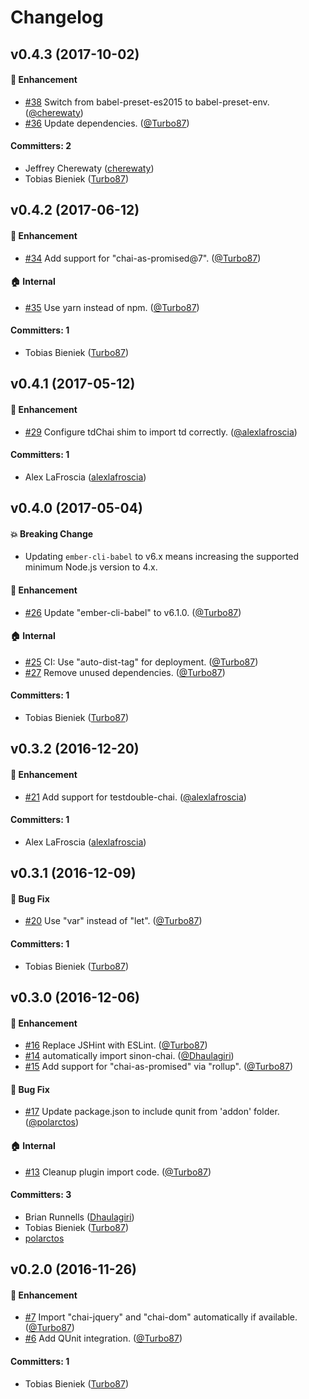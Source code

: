 # Changelog

## v0.4.3 (2017-10-02)

#### :rocket: Enhancement
* [#38](https://github.com/ember-cli/ember-cli-chai/pull/38) Switch from babel-preset-es2015 to babel-preset-env. ([@cherewaty](https://github.com/cherewaty))
* [#36](https://github.com/ember-cli/ember-cli-chai/pull/36) Update dependencies. ([@Turbo87](https://github.com/Turbo87))

#### Committers: 2
- Jeffrey Cherewaty ([cherewaty](https://github.com/cherewaty))
- Tobias Bieniek ([Turbo87](https://github.com/Turbo87))


## v0.4.2 (2017-06-12)

#### :rocket: Enhancement
* [#34](https://github.com/ember-cli/ember-cli-chai/pull/34) Add support for "chai-as-promised@7". ([@Turbo87](https://github.com/Turbo87))

#### :house: Internal
* [#35](https://github.com/ember-cli/ember-cli-chai/pull/35) Use yarn instead of npm. ([@Turbo87](https://github.com/Turbo87))

#### Committers: 1
- Tobias Bieniek ([Turbo87](https://github.com/Turbo87))


## v0.4.1 (2017-05-12)

#### :rocket: Enhancement
* [#29](https://github.com/ember-cli/ember-cli-chai/pull/29) Configure tdChai shim to import td correctly. ([@alexlafroscia](https://github.com/alexlafroscia))

#### Committers: 1
- Alex LaFroscia ([alexlafroscia](https://github.com/alexlafroscia))


## v0.4.0 (2017-05-04)

#### :boom: Breaking Change
* Updating `ember-cli-babel` to v6.x means increasing the supported minimum Node.js version to 4.x. 

#### :rocket: Enhancement
* [#26](https://github.com/ember-cli/ember-cli-chai/pull/26) Update "ember-cli-babel" to v6.1.0. ([@Turbo87](https://github.com/Turbo87))

#### :house: Internal
* [#25](https://github.com/ember-cli/ember-cli-chai/pull/25) CI: Use "auto-dist-tag" for deployment. ([@Turbo87](https://github.com/Turbo87))
* [#27](https://github.com/ember-cli/ember-cli-chai/pull/27) Remove unused dependencies. ([@Turbo87](https://github.com/Turbo87))

#### Committers: 1
- Tobias Bieniek ([Turbo87](https://github.com/Turbo87))


## v0.3.2 (2016-12-20)

#### :rocket: Enhancement
* [#21](https://github.com/ember-cli/ember-cli-chai/pull/21) Add support for testdouble-chai. ([@alexlafroscia](https://github.com/alexlafroscia))

#### Committers: 1
- Alex LaFroscia ([alexlafroscia](https://github.com/alexlafroscia))


## v0.3.1 (2016-12-09)

#### :bug: Bug Fix
* [#20](https://github.com/ember-cli/ember-cli-chai/pull/20) Use "var" instead of "let". ([@Turbo87](https://github.com/Turbo87))

#### Committers: 1
- Tobias Bieniek ([Turbo87](https://github.com/Turbo87))


## v0.3.0 (2016-12-06)

#### :rocket: Enhancement
* [#16](https://github.com/ember-cli/ember-cli-chai/pull/16) Replace JSHint with ESLint. ([@Turbo87](https://github.com/Turbo87))
* [#14](https://github.com/ember-cli/ember-cli-chai/pull/14) automatically import sinon-chai. ([@Dhaulagiri](https://github.com/Dhaulagiri))
* [#15](https://github.com/ember-cli/ember-cli-chai/pull/15) Add support for "chai-as-promised" via "rollup". ([@Turbo87](https://github.com/Turbo87))

#### :bug: Bug Fix
* [#17](https://github.com/ember-cli/ember-cli-chai/pull/17) Update package.json to include qunit from 'addon' folder. ([@polarctos](https://github.com/polarctos))

#### :house: Internal
* [#13](https://github.com/ember-cli/ember-cli-chai/pull/13) Cleanup plugin import code. ([@Turbo87](https://github.com/Turbo87))

#### Committers: 3
- Brian Runnells ([Dhaulagiri](https://github.com/Dhaulagiri))
- Tobias Bieniek ([Turbo87](https://github.com/Turbo87))
- [polarctos](https://github.com/polarctos)


## v0.2.0 (2016-11-26)

#### :rocket: Enhancement
* [#7](https://github.com/ember-cli/ember-cli-chai/pull/7) Import "chai-jquery" and "chai-dom" automatically if available. ([@Turbo87](https://github.com/Turbo87))
* [#6](https://github.com/ember-cli/ember-cli-chai/pull/6) Add QUnit integration. ([@Turbo87](https://github.com/Turbo87))

#### Committers: 1
- Tobias Bieniek ([Turbo87](https://github.com/Turbo87))

